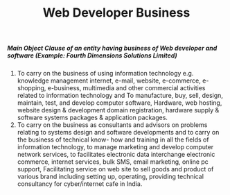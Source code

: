 ﻿---
title: "Web Developer Business"
weight: 371
layout: docs
---

##### Main Object Clause of an entity having business of Web developer and software (Example: Fourth Dimensions Solutions Limited)


1. To carry on the business of using information technology e.g. knowledge management internet, e-mail, website, e-commerce, e-shopping, e-business, multimedia and other commercial activities related to information technology and To manufacture, buy, sell, design, maintain, test, and develop computer software, Hardware, web hosting, website design & development domain registration, hardware supply & software systems packages & application packages.
2. To carry on the business as consultants and advisors on problems relating to systems design and software developments and to carry on the business of technical know- how and training in all the fields of information technology, to manage marketing and develop computer network services, to facilitates electronic data interchange electronic commerce, internet services, bulk SMS, email marketing, online pc support, Facilitating service on web site to sell goods and product of various brand including setting up, operating, providing technical consultancy for cyber/internet cafe in India.
